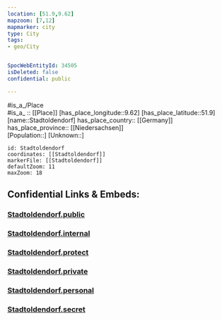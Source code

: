```yaml
---
location: [51.9,9.62] 
mapzoom: [7,12] 
mapmarker: city 
type: City
tags:
- geo/City


SpocWebEntityId: 34505
isDeleted: false
confidential: public

---
```

#is_a_/Place  
#is_a_ :: [[Place]] 
[has_place_longitude::9.62] 
[has_place_latitude::51.9] 
[name::Stadtoldendorf] 
has_place_country:: [[Germany]]  
has_place_province:: [[Niedersachsen]]  
[Population::] 
[Unknown::] 


```leaflet
id: Stadtoldendorf
coordinates: [[Stadtoldendorf]] 
markerFile: [[Stadtoldendorf]] 
defaultZoom: 11 
maxZoom: 18
```


## Confidential Links & Embeds: 

### [Stadtoldendorf.public](/_public/\Earth\Continent\Europe\Europe~Central\Germany\Germany~West\Niedersachsen\counties~Niedersachsen\Holzminden\cities~Holzminden\Eschershausen-Stadtoldendorf\boroughs~StadtoldendfStadtoldendorf.public.md) 

### [Stadtoldendorf.internal](/_internal/\Earth\Continent\Europe\Europe~Central\Germany\Germany~West\Niedersachsen\counties~Niedersachsen\Holzminden\cities~Holzminden\Eschershausen-Stadtoldendorf\boroughs~StadtoldendfStadtoldendorf.internal.md) 

### [Stadtoldendorf.protect](/_protect/\Earth\Continent\Europe\Europe~Central\Germany\Germany~West\Niedersachsen\counties~Niedersachsen\Holzminden\cities~Holzminden\Eschershausen-Stadtoldendorf\boroughs~StadtoldendfStadtoldendorf.protect.md) 

### [Stadtoldendorf.private](/_private/\Earth\Continent\Europe\Europe~Central\Germany\Germany~West\Niedersachsen\counties~Niedersachsen\Holzminden\cities~Holzminden\Eschershausen-Stadtoldendorf\boroughs~StadtoldendfStadtoldendorf.private.md) 

### [Stadtoldendorf.personal](/_personal/\Earth\Continent\Europe\Europe~Central\Germany\Germany~West\Niedersachsen\counties~Niedersachsen\Holzminden\cities~Holzminden\Eschershausen-Stadtoldendorf\boroughs~StadtoldendfStadtoldendorf.personal.md) 

### [Stadtoldendorf.secret](/_secret/\Earth\Continent\Europe\Europe~Central\Germany\Germany~West\Niedersachsen\counties~Niedersachsen\Holzminden\cities~Holzminden\Eschershausen-Stadtoldendorf\boroughs~StadtoldendfStadtoldendorf.secret.md)

